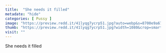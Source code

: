 ```yaml
---
title:  "She needs it filled"
metadate: "hide"
categories: [ Pussy ]
image: "https://preview.redd.it/41lyqg7ycrp51.jpg?auto=webp&s=8700e9a672b5cc20da27fb8208a51c92cd3f824a"
thumb: "https://preview.redd.it/41lyqg7ycrp51.jpg?width=1080&crop=smart&auto=webp&s=f9f79eb51d905559c916e65de4c94c4a615cd727"
visit: ""
---
```

She needs it filled

